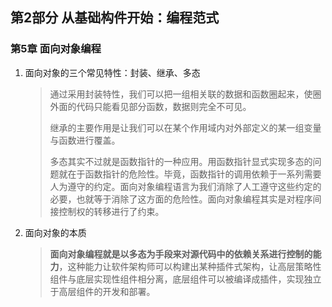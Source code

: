 ## 第2部分 从基础构件开始：编程范式
### 第5章 面向对象编程

1.  面向对象的三个常见特性：封装、继承、多态
    >通过采用封装特性，我们可以把一组相关联的数据和函数圈起来，使圈外面的代码只能看见部分函数，数据则完全不可见。
    >
    >继承的主要作用是让我们可以在某个作用域内对外部定义的某一组变量与函数进行覆盖。
    >
    >多态其实不过就是函数指针的一种应用。用函数指针显式实现多态的问题就在于函数指针的危险性。毕竟，函数指针的调用依赖于一系列需要人为遵守的约定。面向对象编程语言为我们消除了人工遵守这些约定的必要，也就等于消除了这方面的危险性。面向对象编程其实是对程序间接控制权的转移进行了约束。

2. 面向对象的本质
    >**面向对象编程就是以多态为手段来对源代码中的依赖关系进行控制的能力**，这种能力让软件架构师可以构建出某种插件式架构，让高层策略性组件与底层实现性组件相分离，底层组件可以被编译成插件，实现独立于高层组件的开发和部署。
